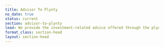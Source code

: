```yaml
---
title: Advisor To Plynty
no_date: true
status: current
section: advisor-to-plynty
lead: We provide the investment-related advice offered through the plynty app.  Using our advice, plynty users can see where they may be heading and make decisions and changes along the way to improve their future. plynty identifies roadblocks to success such as damaging and unnecessary fees and costs. plynty helps users quantify the long-term effects of their choices along the road to retirement, including when to retire, when to file for social security benefits, how much income to expect, whether to take a part-time job for a few years, and more.
format_class: section-head
layout: section-head
---
```


